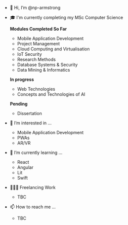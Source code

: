 - 👋 Hi, I’m @np-armstrong

- 🎓 I'm currently completing my MSc Computer Science
  
  **Modules Completed So Far**
  
  - Mobile Application Development
  - Project Management
  - Cloud Computing and Virtualisation
  - IoT Security
  - Research Methods
  - Database Systems & Security
  - Data Mining & Informatics
 
  **In progress**
  
  - Web Technologies
  - Concepts and Technologies of AI
 
  **Pending**
  
  - Dissertation
 
- 👀 I’m interested in ...
  - Mobile Application Development
  - PWAs
  - AR/VR 
    
- 🌱 I’m currently learning ...
  -  React
  -  Angular
  -  Lit
  -  Swift
 
- 👨🏼‍💻 Freelancing Work
  -  TBC
    
- 📫 How to reach me ...
  -  TBC
<!---
np-armstrong/np-armstrong is a ✨ special ✨ repository because its `README.md` (this file) appears on your GitHub profile.
You can click the Preview link to take a look at your changes.
--->
